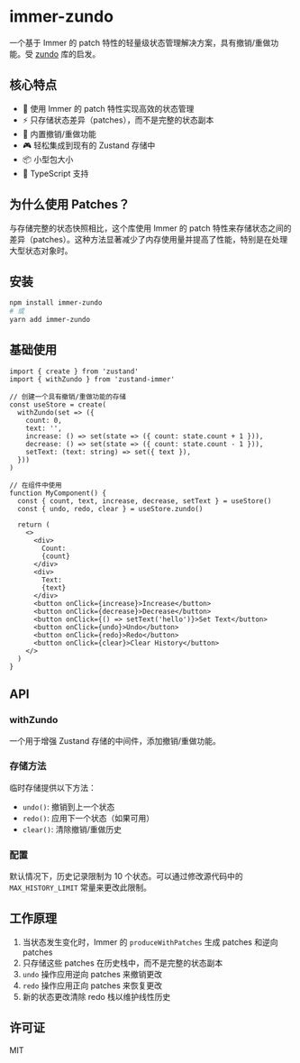 # immer-zundo

一个基于 Immer 的 patch 特性的轻量级状态管理解决方案，具有撤销/重做功能。受 [zundo](https://github.com/charkour/zundo) 库的启发。

## 核心特点

- 🎯 使用 Immer 的 patch 特性实现高效的状态管理
- ⚡ 只存储状态差异（patches），而不是完整的状态副本
- 🔄 内置撤销/重做功能
- 🎮 轻松集成到现有的 Zustand 存储中
- 📦 小型包大小
- 💪 TypeScript 支持

## 为什么使用 Patches？

与存储完整的状态快照相比，这个库使用 Immer 的 patch 特性来存储状态之间的差异（patches）。这种方法显著减少了内存使用量并提高了性能，特别是在处理大型状态对象时。

## 安装

```bash
npm install immer-zundo
# 或
yarn add immer-zundo
```

## 基础使用

```tsx
import { create } from 'zustand'
import { withZundo } from 'zustand-immer'

// 创建一个具有撤销/重做功能的存储
const useStore = create(
  withZundo(set => ({
    count: 0,
    text: '',
    increase: () => set(state => ({ count: state.count + 1 })),
    decrease: () => set(state => ({ count: state.count - 1 })),
    setText: (text: string) => set({ text }),
  }))
)

// 在组件中使用
function MyComponent() {
  const { count, text, increase, decrease, setText } = useStore()
  const { undo, redo, clear } = useStore.zundo()

  return (
    <>
      <div>
        Count:
        {count}
      </div>
      <div>
        Text:
        {text}
      </div>
      <button onClick={increase}>Increase</button>
      <button onClick={decrease}>Decrease</button>
      <button onClick={() => setText('hello')}>Set Text</button>
      <button onClick={undo}>Undo</button>
      <button onClick={redo}>Redo</button>
      <button onClick={clear}>Clear History</button>
    </>
  )
}
```

## API

### withZundo

一个用于增强 Zustand 存储的中间件，添加撤销/重做功能。

### 存储方法

临时存储提供以下方法：

- `undo()`: 撤销到上一个状态
- `redo()`: 应用下一个状态（如果可用）
- `clear()`: 清除撤销/重做历史

### 配置

默认情况下，历史记录限制为 10 个状态。可以通过修改源代码中的 `MAX_HISTORY_LIMIT` 常量来更改此限制。

## 工作原理

1. 当状态发生变化时，Immer 的 `produceWithPatches` 生成 patches 和逆向 patches
2. 只存储这些 patches 在历史栈中，而不是完整的状态副本
3. `undo` 操作应用逆向 patches 来撤销更改
4. `redo` 操作应用正向 patches 来恢复更改
5. 新的状态更改清除 redo 栈以维护线性历史

## 许可证

MIT
